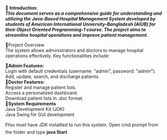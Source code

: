📌 **Introduction:**<br>
***This document serves as a comprehensive guide for understanding and utilizing the Java-Based Hospital Management System developed by students of American International University-Bangladesh (AIUB) for their Object Oriented Programming-1 course. The project aims to streamline hospital operations and improve patient management.***<br>

🔗Project Overview <br>
The system allows administrators and doctors to manage hospital operations effectively. Key functionalities include:<br>

📌**Admin Features:**<br>
Login with default credentials (username: "admin", password: "admin").<br>
Add, update, search, and discharge patients.<br>
📌**Doctor Features:**<br>
Register and manage patient lists.<br>
Access a personalized dashboard.<br>
Download patient lists in .doc format.<br>
📌**System Requirements**<br>
Java Development Kit (JDK)<br>
Java Swing for GUI development

❗You must have JDK installled to run this system. Open cmd prompt from the folder and type **java Start**

